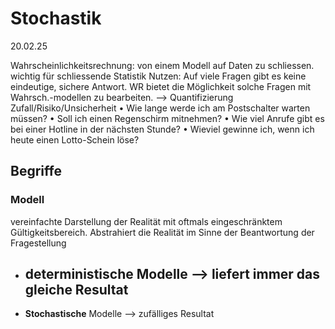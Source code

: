
# Stochastik
20.02.25

Wahrscheinlichkeitsrechnung: von einem Modell auf Daten zu schliessen. wichtig für schliessende Statistik
Nutzen: Auf viele Fragen gibt es keine eindeutige, sichere Antwort. WR bietet  die Möglichkeit solche Fragen mit Wahrsch.-modellen zu bearbeiten.
--> Quantifizierung Zufall/Risiko/Unsicherheit
• Wie lange werde ich am Postschalter warten müssen?
• Soll ich einen Regenschirm mitnehmen?
• Wie viel Anrufe gibt es bei einer Hotline in der nächsten Stunde?
• Wieviel gewinne ich, wenn ich heute einen Lotto-Schein löse?

## Begriffe
### Modell
vereinfachte Darstellung der Realität mit oftmals eingeschränktem Gültigkeitsbereich. Abstrahiert die Realität im Sinne der Beantwortung der Fragestellung 
- **deterministische** Modelle --> liefert immer das gleiche Resultat
	- 
- **Stochastische** Modelle --> zufälliges Resultat
<!--stackedit_data:
eyJoaXN0b3J5IjpbMjEyMzE0NjMzLC00ODI3MzQ1OTEsODE1Mj
U3NzQ3LDE5NzQxNDkwMjksLTUwNTEwMjY5NywxNDM4NDgzMzgy
XX0=
-->